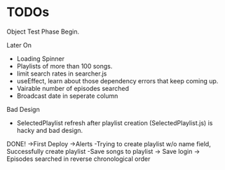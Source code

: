 # TODOs

Object Test Phase Begin.

Later On

- Loading Spinner
- Playlists of more than 100 songs.
- limit search rates in searcher.js
- useEffect, learn about those dependency errors that keep coming up.
- Vairable number of episodes searched
- Broadcast date in seperate column

Bad Design

- SelectedPlaylist refresh after playlist creation (SelectedPlaylist.js) is hacky and bad design.

DONE!
->First Deploy
->Alerts
-Trying to create playlist w/o name field, Successfully create playlist
-Save songs to playlist
-> Save login
-> Episodes searched in reverse chronological order
